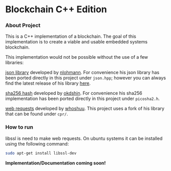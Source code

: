 # Blockchain C++ Edition

### About Project
This is a C++ implementation of a blockchain. 
The goal of this implementation is to create a viable and usable embedded systems
blockchain.

This implementation would not be possible without the use of a few libraries:

[json library](https://github.com/nlohmann/json) 
developed by [nlohmann](https://github.com/nlohmann). For convenience his json library
has been ported directly in this project under `json.hpp`; however you can always find
the latest release of his library [here](https://github.com/nlohmann/json/releases).

[sha256 hash](https://github.com/okdshin/PicoSHA2) developed by [okdshin](https://github.com/okdshin).
For convenience his sha256 implementation has been ported directly in this project under `picosha2.h`.

[web requests](https://github.com/whoshuu/cpr) developed by [whoshuu](https://github.com/whoshuu).
This project uses a fork of his library that can be found under `cpr/`.

### How to run

libssl is need to make web requests. 
On ubuntu systems it can be installed using the following command:
```bash
sudo apt-get install libssl-dev 
```

**Implementation/Documentation coming soon!**